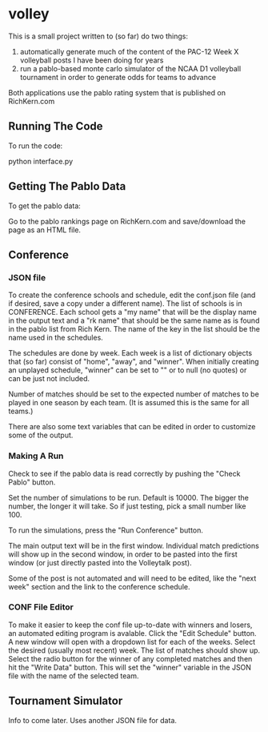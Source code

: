 # volley

This is a small project written to (so far) do two things:

1) automatically generate much of the content of the PAC-12 Week X volleyball posts I have been doing for years
2) run a pablo-based monte carlo simulator of the NCAA D1 volleyball tournament in order to generate odds for teams to advance

Both applications use the pablo rating system that is published on RichKern.com

## Running The Code

To run the code:

python interface.py

## Getting The Pablo Data

To get the pablo data:

Go to the pablo rankings page on RichKern.com and save/download the page as an HTML file.

## Conference

### JSON file

To create the conference schools and schedule, edit the conf.json file (and if desired, save a copy under a different name). The list of schools is in CONFERENCE. Each school gets a "my name" that will be the display name in the output text and a "rk name" that should be the same name as is found in the pablo list from Rich Kern. The name of the key in the list should be the name used in the schedules.

The schedules are done by week. Each week is a list of dictionary objects that (so far) consist of "home", "away", and "winner". When initially creating an unplayed schedule, "winner" can be set to "" or to null (no quotes) or can be just not included.

Number of matches should be set to the expected number of matches to be played in one season by each team. (It is assumed this is the same for all teams.)

There are also some text variables that can be edited in order to customize some of the output.

### Making A Run

Check to see if the pablo data is read correctly by pushing the "Check Pablo" button.

Set the number of simulations to be run. Default is 10000. The bigger the number, the longer it will take. So if just testing, pick a small number like 100.

To run the simulations, press the "Run Conference" button.

The main output text will be in the first window. Individual match predictions will show up in the second window, in order to be pasted into the first window (or just directly pasted into the Volleytalk post).

Some of the post is not automated and will need to be edited, like the "next week" section and the link to the conference schedule.

### CONF File Editor

To make it easier to keep the conf file up-to-date with winners and losers, an automated editing program is avalable. Click the "Edit Schedule" button. A new window will open with a dropdown list for each of the weeks. Select the desired (usually most recent) week. The list of matches should show up. Select the radio button for the winner of any completed matches and then hit the "Write Data" button. This will set the "winner" variable in the JSON file with the name of the selected team.

## Tournament Simulator

Info to come later. Uses another JSON file for data.